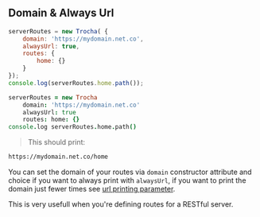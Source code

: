 ## Domain & Always Url
```javascript
serverRoutes = new Trocha( {
	domain: 'https://mydomain.net.co',
	alwaysUrl: true,
	routes: {
		home: {}
	}
});
console.log(serverRoutes.home.path());
```

```coffeescript
serverRoutes = new Trocha
	domain: 'https://mydomain.net.co'
	alwaysUrl: true
	routes: home: {}
console.log serverRoutes.home.path()
```
> This should print:

```bash
https://mydomain.net.co/home
```

You can set the domain of your routes via `domain` constructor attribute and choice if you want to always print with `alwaysUrl`, if you want to print the domain just fewer times see [url printing parameter](#url).

This is very usefull when you're defining routes for a RESTful server.

